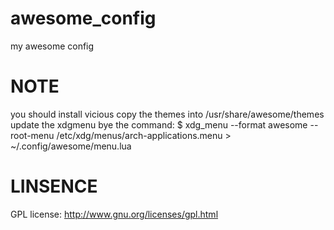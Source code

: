 awesome_config
==============
my awesome config 

NOTE
=============

you should install vicious
copy the themes into /usr/share/awesome/themes
update the xdgmenu bye the command:
$ xdg_menu --format awesome --root-menu /etc/xdg/menus/arch-applications.menu > ~/.config/awesome/menu.lua


LINSENCE
========
GPL license: http://www.gnu.org/licenses/gpl.html
